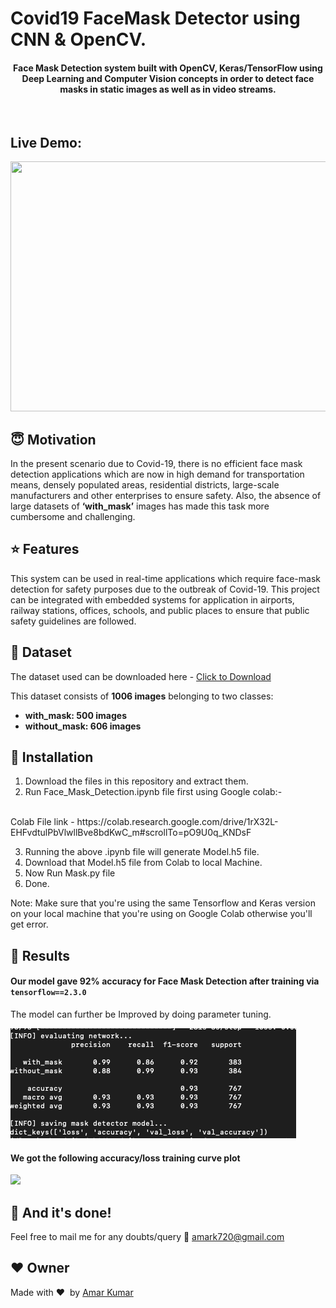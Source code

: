 # Covid19 FaceMask Detector using CNN & OpenCV.


<div align= "center">
  <h4>Face Mask Detection system built with OpenCV, Keras/TensorFlow using Deep Learning and Computer Vision concepts in order to detect face masks in static images as well as in video streams.</h4>
</div>

&nbsp;&nbsp;&nbsp;&nbsp;&nbsp;&nbsp;&nbsp;&nbsp;&nbsp;&nbsp;&nbsp;&nbsp;&nbsp;&nbsp;&nbsp;&nbsp;&nbsp;&nbsp;&nbsp;&nbsp;&nbsp;&nbsp;&nbsp;&nbsp;&nbsp;&nbsp;&nbsp;&nbsp;&nbsp;&nbsp;&nbsp;&nbsp;&nbsp;&nbsp;&nbsp;

## Live Demo:
<p align="center"><img src="https://github.com/amark720/Amar-kumar/blob/master/ScreenShots/FaceMaskGif.gif" width="700" height="400"></p>



## :innocent: Motivation
In the present scenario due to Covid-19, there is no efficient face mask detection applications which are now in high demand for transportation means, densely populated areas, residential districts, large-scale manufacturers and other enterprises to ensure safety. Also, the absence of large datasets of __‘with_mask’__ images has made this task more cumbersome and challenging. 


## :star: Features

This system can be used in real-time applications which require face-mask detection for safety purposes due to the outbreak of Covid-19. This project can be integrated with embedded systems for application in airports, railway stations, offices, schools, and public places to ensure that public safety guidelines are followed.

## :file_folder: Dataset
The dataset used can be downloaded here - [Click to Download](https://www.kaggle.com/prithwirajmitra/covid-face-mask-detection-dataset)

This dataset consists of __1006 images__ belonging to two classes:
*	__with_mask: 500 images__
*	__without_mask: 606 images__



## 🚀 Installation
1. Download the files in this repository and extract them.
2. Run Face_Mask_Detection.ipynb file first using Google colab:-
<br>
Colab File link - https://colab.research.google.com/drive/1rX32L-EHFvdtulPbVlwllBve8bdKwC_m#scrollTo=pO9U0q_KNDsF

3. Running the above .ipynb file will generate Model.h5 file.
4. Download that Model.h5 file from Colab to local Machine.
5. Now Run Mask.py file
6. Done.

Note: Make sure that you're using the same Tensorflow and Keras version on your local machine that you're using on Google Colab otherwise you'll get error.

## :key: Results

#### Our model gave 92% accuracy for Face Mask Detection after training via <code>tensorflow==2.3.0</code><br>
The model can further be Improved by doing parameter tuning.

![](https://github.com/chandrikadeb7/Face-Mask-Detection/blob/master/Readme_images/Screenshot%202020-06-01%20at%209.48.27%20PM.png)

#### We got the following accuracy/loss training curve plot
![](https://github.com/chandrikadeb7/Face-Mask-Detection/blob/master/plot.png)

## :clap: And it's done!
Feel free to mail me for any doubts/query 
:email: amark720@gmail.com

## :heart: Owner
Made with :heart:&nbsp;  by [Amar Kumar](https://github.com/amark720)


